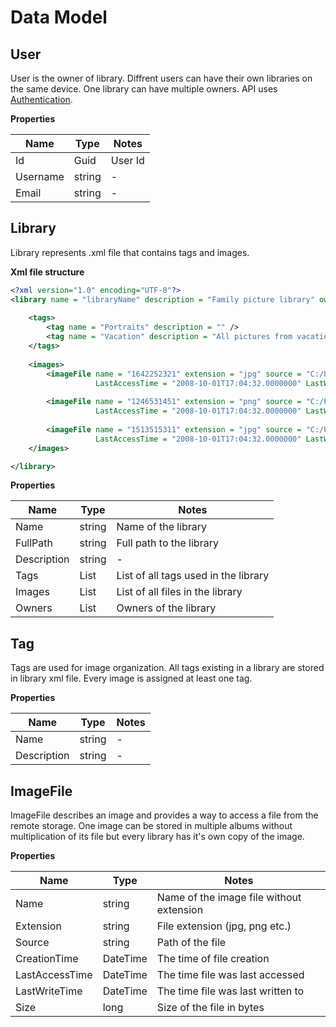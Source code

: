 # Data Model

## User

User is the owner of library.
Diffrent users can have their own libraries on the same device.
One library can have multiple owners.
API uses [Authentication](https://tomaszkumiega.github.io/PictureLibrary-API/endpoints/#authenticate).

**Properties**

| Name | Type | Notes |
|------|------|-------|
| Id | Guid | User Id | 
| Username | string | - |
| Email | string | - |

## Library

Library represents .xml file that contains tags and images.

**Xml file structure**

```xml
<?xml version="1.0" encoding="UTF-8"?>
<library name = "libraryName" description = "Family picture library" owners = "userGuid, userGuid">
    
    <tags>
        <tag name = "Portraits" description = "" />
        <tag name = "Vacation" description = "All pictures from vacation time" />
    </tags>        
    
    <images>
        <imageFile name = "1642252321" extension = "jpg" source = "C:/Pictures/Library1/images/1642252321.jpg" CreationTime = "2008-10-01T17:04:32.0000000" 
                   LastAccessTime = "2008-10-01T17:04:32.0000000" LastWriteTime = "2008-10-01T17:04:32.0000000" size = "5130500"/>
        
        <imageFile name = "1246531451" extension = "png" source = "C:/Pictures/Library1/images/1246531451.png" CreationTime = "2008-10-01T17:04:32.0000000" 
                   LastAccessTime = "2008-10-01T17:04:32.0000000" LastWriteTime = "2008-10-01T17:04:32.0000000" size = "3003000"/>
        
        <imageFile name = "1513515311" extension = "jpg" source = "C:/Pictures/Library1/images/1513515311.jpg" CreationTime = "2008-10-01T17:04:32.0000000" 
                   LastAccessTime = "2008-10-01T17:04:32.0000000" LastWriteTime = "2008-10-01T17:04:32.0000000" size = "2050000" />
    </images>    

</library>
```

**Properties**

| Name | Type | Notes |
|------|------|-------|
| Name | string | Name of the library | 
| FullPath | string | Full path to the library |
| Description | string | - |
| Tags | List<Tag> | List of all tags used in the library |
| Images | List<ImageFIle> | List of all files in the library |
| Owners | List<User> | Owners of the library |

## Tag

Tags are used for image organization.
All tags existing in a library are stored in library xml file.
Every image is assigned at least one tag.

**Properties**

| Name | Type | Notes |
|------|------|-------|
| Name | string | - |
| Description | string | - |


## ImageFile

ImageFile describes an image and provides a way to access a file from the remote storage.
One image can be stored in multiple albums without multiplication of its file but every library has it's own copy of the image.

**Properties**

| Name | Type | Notes |
|------|------|-------|
| Name | string | Name of the image file without extension |
| Extension | string | File extension (jpg, png etc.) |
| Source | string | Path of the file |
| CreationTime | DateTime | The time of file creation |
| LastAccessTime | DateTime | The time file was last accessed |
| LastWriteTime | DateTime | The time file was last written to |
| Size | long | Size of the file in bytes |
